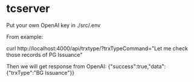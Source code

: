 # tcserver

Put your own OpenAI key in ./src/.env

From example:

  curl http://localhost:4000/api/trxtype/?trxTypeCommand="Let me check those records of PG Issuance"

Then we will get response from OpenAI:
  {"success":true,"data":{"trxType":"BG Issuance"}}